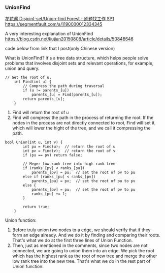 ### UnionFind

[花花酱 Disjoint-set/Union-find Forest - 刷题找工作 SP1](https://www.youtube.com/watch?v=VJnUwsE4fWA)  
https://segmentfault.com/a/1190000012334345

A very interesting explanation of UnionFind  
https://blog.csdn.net/liujian20150808/article/details/50848646

code below from link that I post(only Chinese version)


What is UnionFind?
It's a tree data structure, which helps people solve problems that involves disjoint sets and relevant operations, for example, union and query.

```
// Get the root of u.
	int Find(int u) {
		// Compress the path during traversal
		if (u != parents_[u])
			parents_[u] = Find(parents_[u]);
		return parents_[u];
	}
```
1. Find will return the root of u
2. Find will compress the path in the process of returning the root. If the nodes in the process are not directly connected to root, Find will set it, which will lower the hight of the tree, and we call it compressing the path.


```
bool Union(int u, int v) {
		int pu = Find(u);  // return the root of u
		int pv = Find(v);  // return the root of v
		if (pu == pv) return false;

		// Meger low rank tree into high rank tree
		if (ranks_[pv] < ranks_[pu])
			parents_[pv] = pu;  // set the root of pv to pu
		else if (ranks_[pu] < ranks_[pv])
			parents_[pu] = pv;  // set the root of pu to pv
		else {
			parents_[pv] = pu;  // set the root of pv to pu
			ranks_[pu] += 1;
		}

		return true;
	}
```

Union function:
1. Before truly union two nodes to a edge, we should verify that if they form an edge already. And we do it by finding and comparing their roots. That's what we do at the first three lines of Union Function.
2. Then, just as mentioned in the comments, since two nodes are not connected, we are going to union them into an edge. We pick the root which has the highest rank as the root of new tree and merge the other low rank tree into the new tree.
That's what we do in the rest part of Union function.
